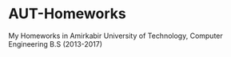 # AUT-Homeworks
My Homeworks in Amirkabir University of Technology, Computer Engineering B.S (2013-2017)
